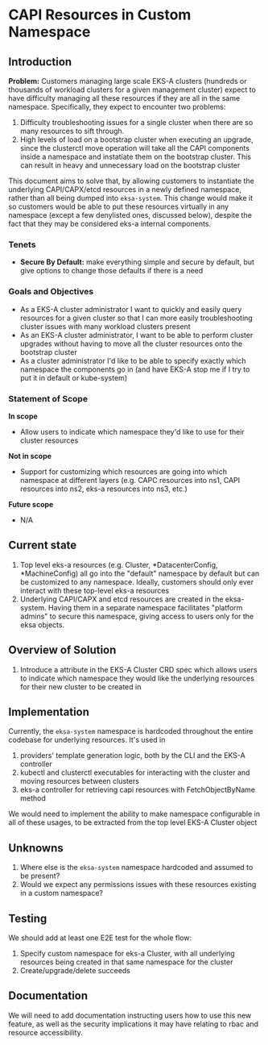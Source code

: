 # CAPI Resources in Custom Namespace

## Introduction

**Problem:** Customers managing large scale EKS-A clusters (hundreds or thousands of workload clusters for a given management cluster) expect to have difficulty managing all these resources if they are all in the same namespace. Specifically, they expect to encounter two problems:

1. Difficulty troubleshooting issues for a single cluster when there are so many resources to sift through. 
2. High levels of load on a bootstrap cluster when executing an upgrade, since the clusterctl move operation will take all the CAPI components inside a namespace and instatiate them on the bootstrap cluster. This can result in heavy and unnecessary load on the bootstrap cluster

This document aims to solve that, by allowing customers to instantiate the underlying CAPI/CAPX/etcd resources in a newly defined namespace, rather than all being dumped into `eksa-system`. 
This change would make it so customers would be able to put these resources virtually in any namespace (except a few denylisted ones, discussed below), despite the fact that they may be considered eks-a internal components.

### Tenets

* ****Secure By Default:**** make everything simple and secure by default, but give options to change those defaults if there is a need

### Goals and Objectives

* As a EKS-A cluster administrator I want to quickly and easily query resources for a given cluster so that I can more easily troubleshooting cluster issues with many workload clusters present
* As an EKS-A cluster administrator, I want to be able to perform cluster upgrades without having to move all the cluster resources onto the bootstrap cluster
* As a cluster administrator I'd like to be able to specify exactly which namespace the components go in (and have EKS-A stop me if I try to put it in default or kube-system)

### Statement of Scope

**In scope**
* Allow users to indicate which namespace they'd like to use for their cluster resources

**Not in scope**
* Support for customizing which resources are going into which namespace at different layers (e.g. CAPC resources into ns1, CAPI resources into ns2, eks-a resources into ns3, etc.)

**Future scope**
* N/A
 
## Current state
1. Top level eks-a resources (e.g. Cluster, *DatacenterConfig, *MachineConfig) all go into the "default" namespace by default but can be customized to any namespace. Ideally, customers should only ever interact with these top-level eks-a resources
2. Underlying CAPI/CAPX and etcd resources are created in the eksa-system. Having them in a separate namespace facilitates "platform admins" to secure this namespace, giving access to users only for the eksa objects.

## Overview of Solution
1. Introduce a attribute in the EKS-A Cluster CRD spec which allows users to indicate which namespace they would like the underlying resources for their new cluster to be created in

## Implementation

Currently, the `eksa-system` namespace is hardcoded throughout the entire codebase for underlying resources. It's used in
1. providers' template generation logic, both by the CLI and the EKS-A controller
2. kubectl and clusterctl executables for interacting with the cluster and moving resources between clusters
3. eks-a controller for retrieving capi resources with FetchObjectByName method

We would need to implement the ability to make namespace configurable in all of these usages, to be extracted from the top level EKS-A Cluster object

## Unknowns

1. Where else is the `eksa-system` namespace hardcoded and assumed to be present?
2. Would we expect any permissions issues with these resources existing in a custom namespace?

## Testing

We should add at least one E2E test for the whole flow:
1. Specify custom namespace for eks-a Cluster, with all underlying resources being created in that same namespace for the cluster
2. Create/upgrade/delete succeeds

## Documentation

We will need to add documentation instructing users how to use this new feature, as well as the security implications it may have relating to rbac and resource accessibility.

